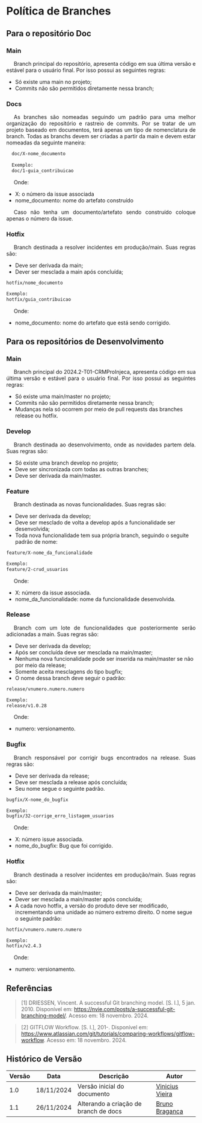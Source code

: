 # Política de Branches


## Para o repositório Doc

### Main
<p align="justify" style="text-indent: 20px">
    Branch principal do repositório, apresenta código em sua última versão e estável para o usuário final. Por isso possui as seguintes regras:
</p>

- Só existe uma main no projeto;
- Commits não são permitidos diretamente nessa branch;

### Docs
<p align="justify" style="text-indent: 20px">
    As branches são nomeadas seguindo um padrão para uma melhor organização do repositório e rastreio de commits. Por se tratar de um projeto baseado em documentos, terá apenas um tipo de nomenclatura de branch. Todas as branchs devem ser criadas a partir da main e devem estar nomeadas da seguinte maneira:
</p>

```bash
  doc/X-nome_documento
  
  Exemplo: 
  doc/1-guia_contribuicao
```

<p align="justify" style="text-indent: 20px">
    Onde:
</p>

- X: o número da issue associada
- nome_documento: nome do artefato construído

<p align="justify" style="text-indent: 20px">
    Caso não tenha um documento/artefato sendo construído coloque apenas o número da issue.
</p>


### Hotfix
<p align="justify" style="text-indent: 20px">
    Branch destinada a resolver incidentes em produção/main. Suas regras são:
</p>

- Deve ser derivada da main;
- Dever ser mesclada a main após concluída;

```bash
hotfix/nome_documento

Exemplo:
hotfix/guia_contribuicao
``` 

<p align="justify" style="text-indent: 20px">
    Onde:
</p>

- nome_documento: nome do artefato que está sendo corrigido.

## Para os repositórios de Desenvolvimento

### Main

<p align="justify" style="text-indent: 20px">
    Branch principal do 2024.2-T01-CRMProInjeca, apresenta código em sua última versão e estável para o usuário final. Por isso possui as seguintes regras:
</p>

- Só existe uma main/master no projeto;
- Commits não são permitidos diretamente nessa branch;
- Mudanças nela só ocorrem por meio de pull requests das branches release ou hotfix.

### Develop

<p align="justify" style="text-indent: 20px">
    Branch destinada ao desenvolvimento, onde as novidades partem dela. Suas regras são:
</p>

- Só existe uma branch develop no projeto;
- Deve ser sincronizada com todas as outras branches;
- Deve ser derivada da main/master.


### Feature
<p align="justify" style="text-indent: 20px">
    Branch destinada as novas funcionalidades. Suas regras são:
</p>

- Deve ser derivada da develop;
- Deve ser mesclado de volta a develop após a funcionalidade ser desenvolvida;
- Toda nova funcionalidade tem sua própria branch, seguindo o seguite padrão de nome:

```bash
feature/X-nome_da_funcionalidade

Exemplo:
feature/2-crud_usuarios
```

<p align="justify" style="text-indent: 20px">
    Onde:
</p>

- X: número da issue associada.
- nome_da_funcionalidade: nome da funcionalidade desenvolvida.

### Release
<p align="justify" style="text-indent: 20px">
    Branch com um lote de funcionalidades que posteriormente serão adicionadas a main. Suas regras são:
</p>

- Deve ser derivada da develop;
- Após ser concluída deve ser mesclada na main/master;
- Nenhuma nova funcionalidade pode ser inserida na main/master se não por meio da release;
- Somente aceita mesclagens do tipo bugfix;
- O nome dessa branch deve seguir o padrão:

```bash
release/vnumero.numero.numero

Exemplo:
release/v1.0.28
```

<p align="justify" style="text-indent: 20px">
    Onde:
</p>

- numero: versionamento.

### Bugfix
<p align="justify" style="text-indent: 20px">
    Branch responsável por corrigir bugs encontrados na release. Suas regras são:
</p>

- Deve ser derivada da release;
- Deve ser mesclada a release após concluída;
- Seu nome segue o seguinte padrão.

```bash
bugfix/X-nome_do_bugfix

Exemplo:
bugfix/32-corrige_erro_listagem_usuarios
```

<p align="justify" style="text-indent: 20px">
    Onde:
</p>

- X: número issue associada.
- nome_do_bugfix: Bug que foi corrigido.

### Hotfix
<p align="justify" style="text-indent: 20px">
    Branch destinada a resolver incidentes em produção/main. Suas regras são:
</p>

- Deve ser derivada da main/master;
- Dever ser mesclada a main/master após concluída;
- A cada novo hotfix, a versão do produto deve ser modificado, incrementando uma unidade ao número extremo direito. O nome segue o seguinte padrão:

```bash
hotfix/vnumero.numero.numero

Exemplo:
hotfix/v2.4.3
``` 

<p align="justify" style="text-indent: 20px">
    Onde:
</p>

- numero: versionamento.

## Referências

> [1] DRIESSEN, Vincent. A successful Git branching model. [S. l.], 5 jan. 2010. Disponível em: <a href="https://nvie.com/posts/a-successful-git-branching-model/">https://nvie.com/posts/a-successful-git-branching-model/</a>. Acesso em: 18 novembro. 2024.

> [2] GITFLOW Workflow. [S. l.], 201-. Disponível em: <a href="https://www.atlassian.com/git/tutorials/comparing-workflows/gitflow-workflow">https://www.atlassian.com/git/tutorials/comparing-workflows/gitflow-workflow</a>. Acesso em: 18 novembro. 2024.

## Histórico de Versão

<center>

| Versão | Data       | Descrição                   | Autor                                                  |
| ------ | ---------- | --------------------------- | ------------------------------------------------------ |
| 1.0    | 18/11/2024 | Versão inicial do documento | [Vinicius Vieira](https://github.com/viniciusvieira00) |
| 1.1    | 26/11/2024 | Alterando a criação de branch de docs | [Bruno Bragança](http://github.com/BrunoBReis) |

</center>